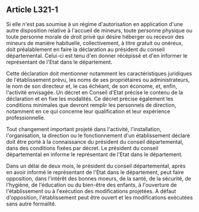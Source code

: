 ## Article L321-1

Si elle n'est pas soumise à un régime d'autorisation en application d'une autre disposition relative à l'accueil
de mineurs, toute personne physique ou toute personne morale de droit privé qui désire héberger ou recevoir
des mineurs de manière habituelle, collectivement, à titre gratuit ou onéreux, doit préalablement en faire la
déclaration au président du conseil départemental. Celui-ci est tenu d'en donner récépissé et d'en informer le
représentant de l'Etat dans le département.

Cette déclaration doit mentionner notamment les caractéristiques juridiques de l'établissement prévu, les
noms de ses propriétaires ou administrateurs, le nom de son directeur et, le cas échéant, de son économe,
et, enfin, l'activité envisagée. Un décret en Conseil d'Etat précise le contenu de la déclaration et en fixe
les modalités. Ce décret précise également les conditions minimales que devront remplir les personnels de
direction, notamment en ce qui concerne leur qualification et leur expérience professionnelle.

Tout changement important projeté dans l'activité, l'installation, l'organisation, la direction ou le
fonctionnement d'un établissement déclaré doit être porté à la connaissance du président du conseil
départemental, dans des conditions fixées par décret. Le président du conseil départemental en informe le
représentant de l'Etat dans le département.

Dans un délai de deux mois, le président du conseil départemental, après en avoir informé le représentant de
l'Etat dans le département, peut faire opposition, dans l'intérêt des bonnes moeurs, de la santé, de la sécurité,
de l'hygiène, de l'éducation ou du bien-être des enfants, à l'ouverture de l'établissement ou à l'exécution des
modifications projetées. A défaut d'opposition, l'établissement peut être ouvert et les modifications exécutées
sans autre formalité.

